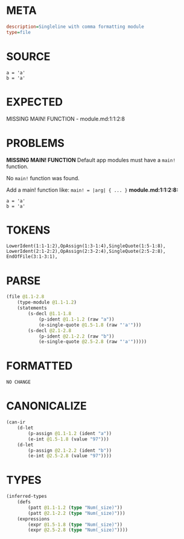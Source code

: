 # META
~~~ini
description=Singleline with comma formatting module
type=file
~~~
# SOURCE
~~~roc
a = 'a'
b = 'a'
~~~
# EXPECTED
MISSING MAIN! FUNCTION - module.md:1:1:2:8
# PROBLEMS
**MISSING MAIN! FUNCTION**
Default app modules must have a `main!` function.

No `main!` function was found.

Add a main! function like:
`main! = |arg| { ... }`
**module.md:1:1:2:8:**
```roc
a = 'a'
b = 'a'
```


# TOKENS
~~~zig
LowerIdent(1:1-1:2),OpAssign(1:3-1:4),SingleQuote(1:5-1:8),
LowerIdent(2:1-2:2),OpAssign(2:3-2:4),SingleQuote(2:5-2:8),
EndOfFile(3:1-3:1),
~~~
# PARSE
~~~clojure
(file @1.1-2.8
	(type-module @1.1-1.2)
	(statements
		(s-decl @1.1-1.8
			(p-ident @1.1-1.2 (raw "a"))
			(e-single-quote @1.5-1.8 (raw "'a'")))
		(s-decl @2.1-2.8
			(p-ident @2.1-2.2 (raw "b"))
			(e-single-quote @2.5-2.8 (raw "'a'")))))
~~~
# FORMATTED
~~~roc
NO CHANGE
~~~
# CANONICALIZE
~~~clojure
(can-ir
	(d-let
		(p-assign @1.1-1.2 (ident "a"))
		(e-int @1.5-1.8 (value "97")))
	(d-let
		(p-assign @2.1-2.2 (ident "b"))
		(e-int @2.5-2.8 (value "97"))))
~~~
# TYPES
~~~clojure
(inferred-types
	(defs
		(patt @1.1-1.2 (type "Num(_size)"))
		(patt @2.1-2.2 (type "Num(_size)")))
	(expressions
		(expr @1.5-1.8 (type "Num(_size)"))
		(expr @2.5-2.8 (type "Num(_size)"))))
~~~
